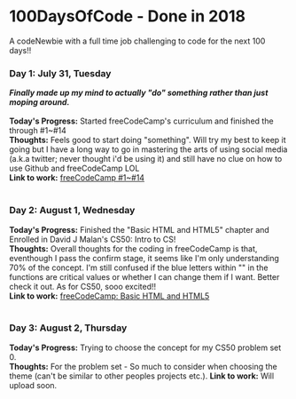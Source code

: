 # 100DaysOfCode - Done in 2018
A codeNewbie with a full time job challenging to code for the next 100 days!!

### Day 1: July 31, Tuesday
__*Finally made up my mind to actually "do" something rather than just moping around.*__<br/><br/>
**Today's Progress:** Started freeCodeCamp's curriculum and finished the through #1~#14<br/>
**Thoughts:** Feels good to start doing "something".  Will try my best to keep it going but I have a long way to go in mastering the arts of using social media (a.k.a twitter; never thought i'd be using it) and still have no clue on how to use Github and freeCodeCamp LOL<br/>
**Link to work:** [freeCodeCamp #1~#14](https://learn.freecodecamp.org/)
<br/><br/>

### Day 2: August 1, Wednesday
 
**Today's Progress:** Finished the "Basic HTML and HTML5" chapter and Enrolled in David J Malan's CS50: Intro to CS!<br/>
**Thoughts:** Overall thoughts for the coding in freeCodeCamp is that, eventhough I pass the confirm stage, it seems like I'm only understanding 70% of the concept.  I'm still confused if the blue letters within "" in the functions are critical values or whether I can change them if I want.  Better check it out.  As for CS50, sooo excited!!<br/>
**Link to work:** [freeCodeCamp: Basic HTML and HTML5](https://learn.freecodecamp.org/)
<br/><br/>

### Day 3: August 2, Thursday

**Today's Progress:** Trying to choose the concept for my CS50 problem set 0.  
**Thoughts:** For the problem set - So much to consider when choosing the theme (can't be similar to other peoples projects etc.).
**Link to work:**  Will upload soon.
<br/><br/>
